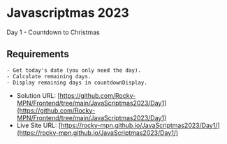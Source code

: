 # Javascriptmas 2023

Day 1 - Countdown to Christmas

## Requirements
    - Get today's date (you only need the day).
    - Calculate remaining days.
    - Display remaining days in countdownDisplay.

- Solution URL: [https://github.com/Rocky-MPN/Frontend/tree/main/JavaScriptmas2023/Day1](https://github.com/Rocky-MPN/Frontend/tree/main/JavaScriptmas2023/Day1)
- Live Site URL: [https://rocky-mpn.github.io/JavaScriptmas2023/Day1/](https://rocky-mpn.github.io/JavaScriptmas2023/Day1/)

